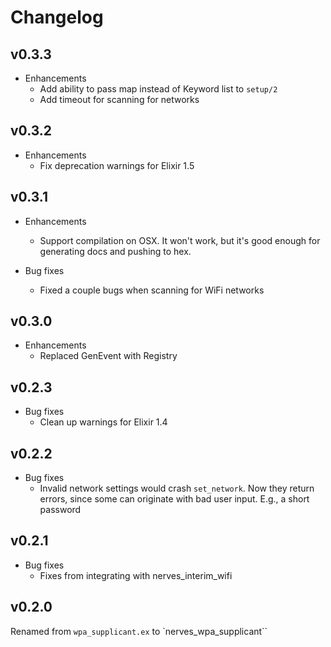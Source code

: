 # Changelog
## v0.3.3
  * Enhancements
    * Add ability to pass map instead of Keyword list to `setup/2`
    * Add timeout for scanning for networks

## v0.3.2
  * Enhancements
    * Fix deprecation warnings for Elixir 1.5

## v0.3.1

  * Enhancements
    * Support compilation on OSX. It won't work, but it's good enough for
      generating docs and pushing to hex.

  * Bug fixes
    * Fixed a couple bugs when scanning for WiFi networks

## v0.3.0

  * Enhancements
    * Replaced GenEvent with Registry

## v0.2.3

  * Bug fixes
    * Clean up warnings for Elixir 1.4

## v0.2.2

  * Bug fixes
    * Invalid network settings would crash `set_network`. Now they
      return errors, since some can originate with bad user input.
      E.g., a short password

## v0.2.1

  * Bug fixes
    * Fixes from integrating with nerves_interim_wifi

## v0.2.0

Renamed from `wpa_supplicant.ex` to `nerves_wpa_supplicant``
